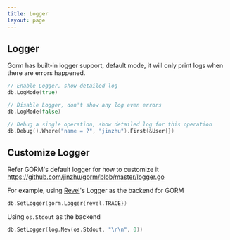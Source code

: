 ```yaml
---
title: Logger
layout: page
---
```


## Logger

Gorm has built-in logger support, default mode, it will only print logs when there are errors happened.

```go
// Enable Logger, show detailed log
db.LogMode(true)

// Disable Logger, don't show any log even errors
db.LogMode(false)

// Debug a single operation, show detailed log for this operation
db.Debug().Where("name = ?", "jinzhu").First(&User{})
```

## Customize Logger

Refer GORM's default logger for how to customize it <https://github.com/jinzhu/gorm/blob/master/logger.go>

For example, using [Revel](https://revel.github.io/)'s Logger as the backend for GORM

```go
db.SetLogger(gorm.Logger{revel.TRACE})
```

Using `os.Stdout` as the backend

```go
db.SetLogger(log.New(os.Stdout, "\r\n", 0))
```
